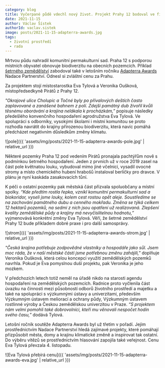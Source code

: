 ```yaml
---
category: blog
title: Vyčerpané půdě vdechl nový život. Projekt Prahy 12 bodoval ve finále Adapterra Awards
date: 2021-11-15
author: Václav Šístek
authorId: vaclav.sistek
image: posts/2021-11-15-adapterra-awards.jpg
tags:
  - životní prostředí
  - rada
---
```


Mrtvou půdu nahradil komunitní permakulturní sad. Praha 12 s podporou místních obyvatel obnovuje biodiverzitu na obecních pozemcích. Příklad [šetrného zemědělství](https://www.adapterraawards.cz/cs/Setrne-zemedelstvi-v-Praze-12) zabodoval také v letošním ročníku [Adapterra Awards](https://www.adapterraawards.cz/) Nadace Partnerství. Odnesl si zvláštní cenu za Prahu.

Za projektem stojí místostarostka Eva Tylová a Veronika Oušková, místopředsedkyně Pirátů z Prahy 12.

_"Okrajové ulice Cholupic a Točné byly po přívalových deštích často zaplavované a zanášené bahnem z polí. Zdejší památný dub živořil kvůli těsnému oborávání a krajina nelákala k procházkám,”_ popisuje následky předešlého konvenčního hospodaření agrodružstva Eva Tylová. Ve spolupráci s odborníky, vysokými školami i místní komunitou se proto rozhodla navrátit do krajiny přirozenou biodiverzitu, která navíc pomáhá předcházet negativním důsledkům změny klimatu. 

![pole]({{ 'assets/img/posts/2021-11-15-adapterra-awards-pole.jpg' | relative_url }})

Některé pozemky Praha 12 pod vedením Pirátů pronajala pachtýřům nově s podmínkou šetrného hospodaření. Jeden z prvních už v roce 2019 zasel na část pole květnatou louku, vybudoval mimo jiné včelnici, vysadil ovocné stromy a místo chemického hubení hrabošů instaloval berličky pro dravce. V plánu je nyní kaskáda zasakovacích tůní. 

K péči o ostatní pozemky pak městská část přizvala spoluobčany a místní spolky. _“Kde předtím rostla řepka, vznikl komunitní permakulturní sad a biokoridor, vyseli jsme louky, kolem cest rostou opět aleje. Soustředíme se na zachování památného dubu a cenného mokřadu. Změna se týká celkem 12 hektarů pozemků, na sedmi z nich jsou opatření už realizovaná. Zlepšení kvality zemědělské půdy a krajiny má nevyčíslitelnou hodnotu,”_ vyjmenovává konkrétní změny Eva Tylová. Věří, že šetrné zemědělství Prahy 12 bude příkladem dobré praxe i pro další samosprávy. 

![strom]({{ 'assets/img/posts/2021-11-15-adapterra-awards-strom.jpg' | relative_url }})

_"Česká krajina potřebuje zodpovědné vlastníky a hospodáře jako sůl. Jsem moc ráda, že v naší městské části jsme potřebnou změnu zahájili,"_ doplňuje Veronika Oušková, která celou koncepci využití zemědělských pozemků navrhla. Pokud je Eva pomyslnou duší projektu, pak Veronika je jeho mozkem.

V předchozích letech totiž neměl na úřadě nikdo na starosti agendu hospodaření na zemědělských pozemcích. Radnice proto vyčlenila část úvazku na činnosti mezi působností odborů životního prostředí a majetku a také na spolupráci s výzkumnými ústavy a univerzitami, především Výzkumným ústavem meliorací a ochrany půdy, Výzkumným ústavem rostlinné výroby a Českou zemědělskou univerzitou v Praze. _“S projektem nám velmi pomohli také dobrovolníci, kteří mu věnovali nespočet hodin svého času,”_ dodává Tylová. 

Letošní ročník soutěže Adapterra Awards byl už třetím v pořadí. Jejím prostřednictvím Nadace Partnerství hledá zajímavé projekty, které pomáhají přizpůsobit města, domy a krajinu klimatické změně a inspirovat tak ostatní. Do výběru vítězů se prostřednictvím hlasování zapojila také veřejnost. Cenu Eva Tylová převzala 4. listopadu.

![Eva Tylová přebírá cenu]({{ 'assets/img/posts/2021-11-15-adapterra-awards-eva.jpg' | relative_url }})
